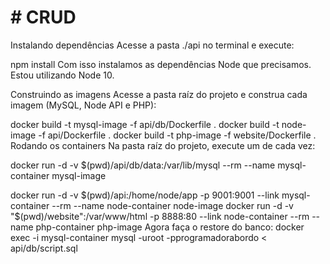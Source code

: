 <h1> # CRUD </h1>

Instalando dependências
Acesse a pasta ./api no terminal e execute:

npm install
Com isso instalamos as dependências Node que precisamos. Estou utilizando Node 10.

Construindo as imagens
Acesse a pasta raíz do projeto e construa cada imagem (MySQL, Node API e PHP):

docker build -t mysql-image -f api/db/Dockerfile .
docker build -t node-image -f api/Dockerfile .
docker build -t php-image -f website/Dockerfile .
Rodando os containers
Na pasta raíz do projeto, execute um de cada vez:

docker run -d -v $(pwd)/api/db/data:/var/lib/mysql --rm --name mysql-container mysql-image

docker run -d -v $(pwd)/api:/home/node/app -p 9001:9001 --link mysql-container --rm --name node-container node-image
docker run -d -v "$(pwd)/website":/var/www/html -p 8888:80 --link node-container --rm --name php-container php-image
Agora faça o restore do banco:
docker exec -i mysql-container mysql -uroot -pprogramadorabordo < api/db/script.sql
